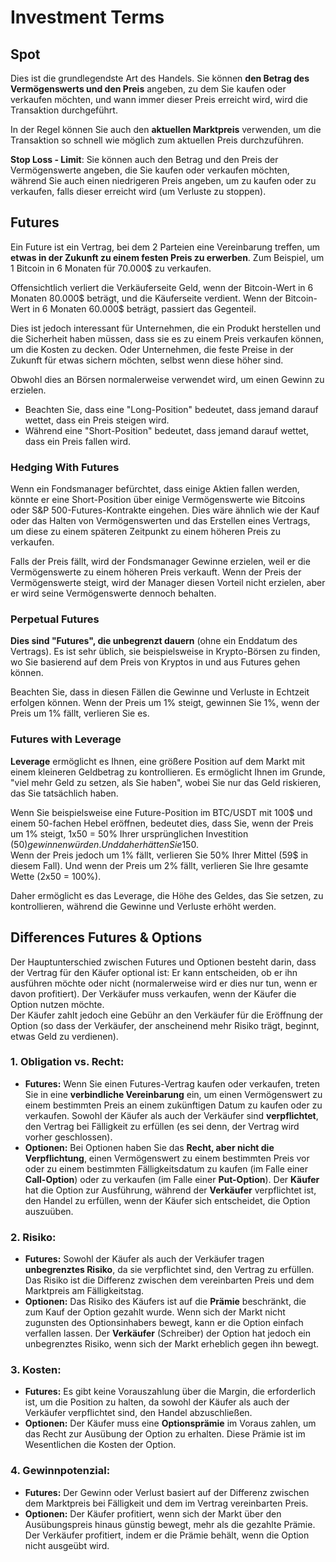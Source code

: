 # Investment Terms

## Spot

Dies ist die grundlegendste Art des Handels. Sie können **den Betrag des Vermögenswerts und den Preis** angeben, zu dem Sie kaufen oder verkaufen möchten, und wann immer dieser Preis erreicht wird, wird die Transaktion durchgeführt.

In der Regel können Sie auch den **aktuellen Marktpreis** verwenden, um die Transaktion so schnell wie möglich zum aktuellen Preis durchzuführen.

**Stop Loss - Limit**: Sie können auch den Betrag und den Preis der Vermögenswerte angeben, die Sie kaufen oder verkaufen möchten, während Sie auch einen niedrigeren Preis angeben, um zu kaufen oder zu verkaufen, falls dieser erreicht wird (um Verluste zu stoppen).

## Futures

Ein Future ist ein Vertrag, bei dem 2 Parteien eine Vereinbarung treffen, um **etwas in der Zukunft zu einem festen Preis zu erwerben**. Zum Beispiel, um 1 Bitcoin in 6 Monaten für 70.000$ zu verkaufen.

Offensichtlich verliert die Verkäuferseite Geld, wenn der Bitcoin-Wert in 6 Monaten 80.000$ beträgt, und die Käuferseite verdient. Wenn der Bitcoin-Wert in 6 Monaten 60.000$ beträgt, passiert das Gegenteil.

Dies ist jedoch interessant für Unternehmen, die ein Produkt herstellen und die Sicherheit haben müssen, dass sie es zu einem Preis verkaufen können, um die Kosten zu decken. Oder Unternehmen, die feste Preise in der Zukunft für etwas sichern möchten, selbst wenn diese höher sind.

Obwohl dies an Börsen normalerweise verwendet wird, um einen Gewinn zu erzielen.

* Beachten Sie, dass eine "Long-Position" bedeutet, dass jemand darauf wettet, dass ein Preis steigen wird.
* Während eine "Short-Position" bedeutet, dass jemand darauf wettet, dass ein Preis fallen wird.

### Hedging With Futures <a href="#mntl-sc-block_7-0" id="mntl-sc-block_7-0"></a>

Wenn ein Fondsmanager befürchtet, dass einige Aktien fallen werden, könnte er eine Short-Position über einige Vermögenswerte wie Bitcoins oder S&P 500-Futures-Kontrakte eingehen. Dies wäre ähnlich wie der Kauf oder das Halten von Vermögenswerten und das Erstellen eines Vertrags, um diese zu einem späteren Zeitpunkt zu einem höheren Preis zu verkaufen.

Falls der Preis fällt, wird der Fondsmanager Gewinne erzielen, weil er die Vermögenswerte zu einem höheren Preis verkauft. Wenn der Preis der Vermögenswerte steigt, wird der Manager diesen Vorteil nicht erzielen, aber er wird seine Vermögenswerte dennoch behalten.

### Perpetual Futures

**Dies sind "Futures", die unbegrenzt dauern** (ohne ein Enddatum des Vertrags). Es ist sehr üblich, sie beispielsweise in Krypto-Börsen zu finden, wo Sie basierend auf dem Preis von Kryptos in und aus Futures gehen können.

Beachten Sie, dass in diesen Fällen die Gewinne und Verluste in Echtzeit erfolgen können. Wenn der Preis um 1% steigt, gewinnen Sie 1%, wenn der Preis um 1% fällt, verlieren Sie es.

### Futures with Leverage

**Leverage** ermöglicht es Ihnen, eine größere Position auf dem Markt mit einem kleineren Geldbetrag zu kontrollieren. Es ermöglicht Ihnen im Grunde, "viel mehr Geld zu setzen, als Sie haben", wobei Sie nur das Geld riskieren, das Sie tatsächlich haben.

Wenn Sie beispielsweise eine Future-Position im BTC/USDT mit 100$ und einem 50-fachen Hebel eröffnen, bedeutet dies, dass Sie, wenn der Preis um 1% steigt, 1x50 = 50% Ihrer ursprünglichen Investition (50$) gewinnen würden. Und daher hätten Sie 150$.\
Wenn der Preis jedoch um 1% fällt, verlieren Sie 50% Ihrer Mittel (59$ in diesem Fall). Und wenn der Preis um 2% fällt, verlieren Sie Ihre gesamte Wette (2x50 = 100%).

Daher ermöglicht es das Leverage, die Höhe des Geldes, das Sie setzen, zu kontrollieren, während die Gewinne und Verluste erhöht werden.

## Differences Futures & Options

Der Hauptunterschied zwischen Futures und Optionen besteht darin, dass der Vertrag für den Käufer optional ist: Er kann entscheiden, ob er ihn ausführen möchte oder nicht (normalerweise wird er dies nur tun, wenn er davon profitiert). Der Verkäufer muss verkaufen, wenn der Käufer die Option nutzen möchte.\
Der Käufer zahlt jedoch eine Gebühr an den Verkäufer für die Eröffnung der Option (so dass der Verkäufer, der anscheinend mehr Risiko trägt, beginnt, etwas Geld zu verdienen).

### 1. **Obligation vs. Recht:**

* **Futures:** Wenn Sie einen Futures-Vertrag kaufen oder verkaufen, treten Sie in eine **verbindliche Vereinbarung** ein, um einen Vermögenswert zu einem bestimmten Preis an einem zukünftigen Datum zu kaufen oder zu verkaufen. Sowohl der Käufer als auch der Verkäufer sind **verpflichtet**, den Vertrag bei Fälligkeit zu erfüllen (es sei denn, der Vertrag wird vorher geschlossen).
* **Optionen:** Bei Optionen haben Sie das **Recht, aber nicht die Verpflichtung**, einen Vermögenswert zu einem bestimmten Preis vor oder zu einem bestimmten Fälligkeitsdatum zu kaufen (im Falle einer **Call-Option**) oder zu verkaufen (im Falle einer **Put-Option**). Der **Käufer** hat die Option zur Ausführung, während der **Verkäufer** verpflichtet ist, den Handel zu erfüllen, wenn der Käufer sich entscheidet, die Option auszuüben.

### 2. **Risiko:**

* **Futures:** Sowohl der Käufer als auch der Verkäufer tragen **unbegrenztes Risiko**, da sie verpflichtet sind, den Vertrag zu erfüllen. Das Risiko ist die Differenz zwischen dem vereinbarten Preis und dem Marktpreis am Fälligkeitstag.
* **Optionen:** Das Risiko des Käufers ist auf die **Prämie** beschränkt, die zum Kauf der Option gezahlt wurde. Wenn sich der Markt nicht zugunsten des Optionsinhabers bewegt, kann er die Option einfach verfallen lassen. Der **Verkäufer** (Schreiber) der Option hat jedoch ein unbegrenztes Risiko, wenn sich der Markt erheblich gegen ihn bewegt.

### 3. **Kosten:**

* **Futures:** Es gibt keine Vorauszahlung über die Margin, die erforderlich ist, um die Position zu halten, da sowohl der Käufer als auch der Verkäufer verpflichtet sind, den Handel abzuschließen.
* **Optionen:** Der Käufer muss eine **Optionsprämie** im Voraus zahlen, um das Recht zur Ausübung der Option zu erhalten. Diese Prämie ist im Wesentlichen die Kosten der Option.

### 4. **Gewinnpotenzial:**

* **Futures:** Der Gewinn oder Verlust basiert auf der Differenz zwischen dem Marktpreis bei Fälligkeit und dem im Vertrag vereinbarten Preis.
* **Optionen:** Der Käufer profitiert, wenn sich der Markt über den Ausübungspreis hinaus günstig bewegt, mehr als die gezahlte Prämie. Der Verkäufer profitiert, indem er die Prämie behält, wenn die Option nicht ausgeübt wird.
